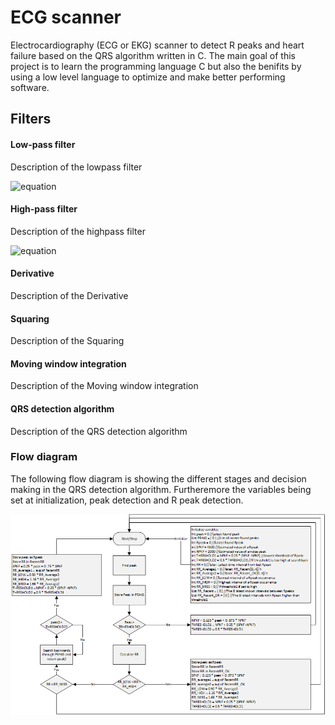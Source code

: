 # ECG scanner
Electrocardiography (ECG or EKG) scanner to detect R peaks and heart failure based on the QRS algorithm written in C.
The main goal of this project is to learn the programming language C but also the benifits by using a low level language to optimize and make better performing software.

## Filters

#### Low-pass filter
Description of the lowpass filter

<!---
latex: y_n=2y_{n-1}-y_{n-2}+\frac{1}{32}\cdot(x_{n}-2x_{n-6}+x_{n-12})
-->
![equation](http://www.sciweavers.org/upload/Tex2Img_1411309664/eqn.png)

#### High-pass filter
Description of the highpass filter
<!---
latex: y_n=y_{n-1}-\frac{x_{n}}{32}+x_{n-16}-x_{n-17}+\frac{x_{n-32}}{32}
-->
![equation](http://www.sciweavers.org/upload/Tex2Img_1411309614/eqn.png)


#### Derivative
Description of the Derivative

#### Squaring
Description of the Squaring

#### Moving window integration
Description of the Moving window integration

#### QRS detection algorithm
Description of the QRS detection algorithm

### Flow diagram
The following flow diagram is showing the different stages and decision making in the QRS detection algorithm. Furtheremore the variables being set at initialization, peak detection and R peak detection.

![](Diagrams/QRS_algorithm_flow_chart.png?raw=true)
